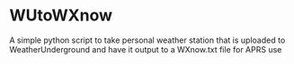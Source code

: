 # WUtoWXnow
A simple python script to take personal weather station that is uploaded to WeatherUnderground and have it output to a WXnow.txt file for APRS use
